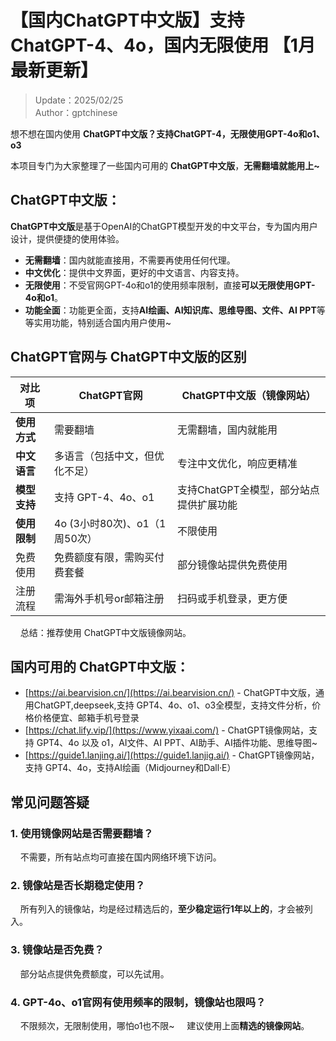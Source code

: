 # 【国内ChatGPT中文版】支持ChatGPT-4、4o，国内无限使用 【1月最新更新】 

> Update：2025/02/25   
> Author：gptchinese  

想不想在国内使用 **ChatGPT中文版？支持ChatGPT-4，无限使用GPT-4o和o1、o3**   

本项目专门为大家整理了一些国内可用的 **ChatGPT中文版**，**无需翻墙就能用上~**

## ChatGPT中文版：

**ChatGPT中文版**是基于OpenAI的ChatGPT模型开发的中文平台，专为国内用户设计，提供便捷的使用体验。<br />

- **无需翻墙**：国内就能直接用，不需要再使用任何代理。
- **中文优化**：提供中文界面，更好的中文语言、内容支持。
- **无限使用**：不受官网GPT-4o和o1的使用频率限制，直接**可以无限使用GPT-4o和o1**。
- **功能全面**：功能更全面，支持**AI绘画、AI知识库、思维导图、文件、AI PPT**等等实用功能，特别适合国内用户使用~

## ChatGPT官网与 ChatGPT中文版的区别
| 对比项 | ChatGPT官网 | ChatGPT中文版（镜像网站）|
|-------- |-------- |-------- |
| **使用方式**	| 需要翻墙 | 无需翻墙，国内就能用 |
| **中文语言**	| 多语言（包括中文，但优化不足）	| 专注中文优化，响应更精准 |
| **模型支持**	| 支持 GPT-4、4o、o1 | 支持ChatGPT全模型，部分站点提供扩展功能 |
| **使用限制**  | 4o (3小时80次)、o1（1周50次） | 不限使用 |
| 免费使用	| 免费额度有限，需购买付费套餐	| 部分镜像站提供免费使用 |
| 注册流程	| 需海外手机号or邮箱注册	| 扫码或手机登录，更方便 |

&nbsp;&nbsp;&nbsp;&nbsp;总结：推荐使用 ChatGPT中文版镜像网站。

## 国内可用的 ChatGPT中文版：
- [https://ai.bearvision.cn/](https://ai.bearvision.cn/) - ChatGPT中文版，通用ChatGPT,deepseek,支持 GPT4、4o、o1、o3全模型，支持文件分析，价格价格便宜、邮箱手机号登录
- [https://chat.lify.vip/](https://www.yixaai.com/) - ChatGPT镜像网站，支持 GPT4、4o 以及 o1，AI文件、AI PPT、AI助手、AI插件功能、思维导图~
- [https://guide1.lanjing.ai/](https://guide1.lanjig.ai/) - ChatGPT镜像网站，支持 GPT4、4o，支持AI绘画（Midjourney和Dall·E）


## 常见问题答疑

### 1. 使用镜像网站是否需要翻墙？
&nbsp;&nbsp;&nbsp;&nbsp;不需要，所有站点均可直接在国内网络环境下访问。
  
### 2. 镜像站是否长期稳定使用？
&nbsp;&nbsp;&nbsp;&nbsp;所有列入的镜像站，均是经过精选后的，**至少稳定运行1年以上的**，才会被列入。

### 3. 镜像站是否免费？
&nbsp;&nbsp;&nbsp;&nbsp;部分站点提供免费额度，可以先试用。

### 4. GPT-4o、o1官网有使用频率的限制，镜像站也限吗？
&nbsp;&nbsp;&nbsp;&nbsp;不限频次，无限制使用，哪怕o1也不限~
&nbsp;&nbsp;&nbsp;&nbsp;建议使用上面**精选的镜像网站**。
